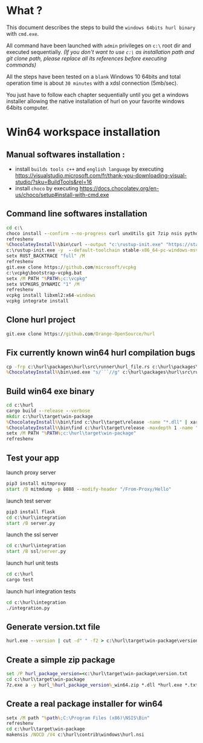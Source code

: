 # What ?

This document describes the steps to build the `windows 64bits hurl binary` with `cmd.exe`.

All command have been launched with `admin` privileges on `c:\` root dir and executed sequentially. *(If you don't want to use `c:\` as installation path and git clone path, please replace all its references before executing commands)*

All the steps have been tested on a `blank` Windows 10 64bits and total operation time is about `30 minutes` with a xdsl connection (5mb/sec). 

You just have to follow each chapter sequentially until you get a windows installer allowing the native installation of hurl on your favorite windows 64bits computer.

# Win64 workspace installation

## Manual softwares installation :

- install `builds tools c++` and `english language` by executing https://visualstudio.microsoft.com/fr/thank-you-downloading-visual-studio/?sku=BuildTools&rel=16
- install `choco` by executing https://docs.chocolatey.org/en-us/choco/setup#install-with-cmd.exe

## Command line softwares installation

```cmd
cd c:\
choco install --confirm --no-progress curl unxUtils git 7zip nsis python3 winlibs-llvm-free
refreshenv
%ChocolateyInstall%\bin\curl --output "c:\rustup-init.exe" "https://static.rust-lang.org/rustup/dist/i686-pc-windows-gnu/rustup-init.exe"
c:\rustup-init.exe -y  --default-toolchain stable-x86_64-pc-windows-msvc
setx RUST_BACKTRACE "full" /M
refreshenv
git.exe clone https://github.com/microsoft/vcpkg
c:\vcpkg\bootstrap-vcpkg.bat
setx /M PATH "%PATH%;c:\vcpkg"
setx VCPKGRS_DYNAMIC "1" /M
refreshenv
vcpkg install libxml2:x64-windows
vcpkg integrate install
```

## Clone hurl project

```cmd
git.exe clone https://github.com/Orange-OpenSource/hurl
```

## Fix currently known win64 hurl compilation bugs

```cmd
cp -frp c:\hurl\packages\hurl\src\runner\hurl_file.rs c:\hurl\packages\hurl\src\runner\hurl_file.rs.ori
%ChocolateyInstall%\bin\sed.exe "s/```//g" c:\hurl\packages\hurl\src\runner\hurl_file.rs.ori  > c:\hurl\packages\hurl\src\runner\hurl_file.rs
```

## Build win64 exe binary

```cmd
cd c:\hurl
cargo build --release --verbose
mkdir c:\hurl\target\win-package
%ChocolateyInstall%\bin\find c:\hurl\target\release -name "*.dll" | xargs -i cp -frp {} c:\hurl\target\win-package
%ChocolateyInstall%\bin\find c:\hurl\target\release -maxdepth 1 -name "hurl*.exe" | xargs -i cp -frp {} c:\hurl\target\win-package
setx /M PATH "%PATH%;c:\hurl\target\win-package"
refreshenv
```

## Test your app

launch proxy server

```cmd
pip3 install mitmproxy
start /B mitmdump -p 8888 --modify-header "/From-Proxy/Hello"
```

launch test server

```cmd
pip3 install flask
cd c:\hurl\integration
start /B server.py
```

launch the ssl server

```cmd
cd c:\hurl\integration
start /B ssl/server.py
```

launch hurl unit tests

```cmd
cd c:\hurl
cargo test
```

launch hurl integration tests

```cmd
cd c:\hurl\integration
./integration.py
```

## Generate version.txt file

```cmd
hurl.exe --version | cut -d" " -f2 > c:\hurl\target\win-package\version.txt
```

## Create a simple zip package

```cmd
set /P hurl_package_version=<c:\hurl\target\win-package\version.txt
cd c:\hurl\target\win-package
7z.exe a -y hurl_%hurl_package_version%_win64.zip *.dll *hurl.exe *.txt
```

## Create a real package installer for win64

```cmd
setx /M path "%path%;C:\Program Files (x86)\NSIS\Bin"
refreshenv
cd c:\hurl\target\win-package
makensis /NOCD /V4 c:\hurl\contrib\windows\hurl.nsi
```
